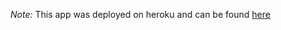 _Note:_ This app was deployed on heroku and can be found [here](http://sheltered-mountain-05928.herokuapp.com)
